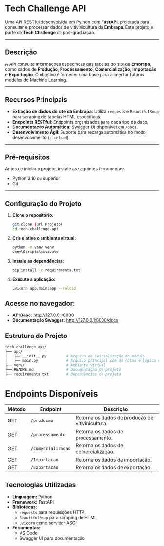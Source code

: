 # **Tech Challenge API**

Uma API RESTful desenvolvida em Python com **FastAPI**, projetada para consultar e processar dados de vitivinicultura da **Embrapa**. Este projeto é parte do **Tech Challenge** da pós-graduação.

---

## **Descrição**

A API consulta informações específicas das tabelas do site da **Embrapa**, como dados de **Produção**, **Processamento**, **Comercialização**, **Importação** e **Exportação**. O objetivo é fornecer uma base para alimentar futuros modelos de Machine Learning.

---

## **Recursos Principais**
- **Extração de dados do site da Embrapa**: Utiliza `requests` e `BeautifulSoup` para scraping de tabelas HTML específicas.
- **Endpoints RESTful**: Endpoints organizados para cada tipo de dado.
- **Documentação Automática**: Swagger UI disponível em `/docs`.
- **Desenvolvimento Ágil**: Suporte para recarga automática no modo desenvolvimento (`--reload`).


---

## **Pré-requisitos**
Antes de iniciar o projeto, instale as seguintes ferramentas:
- Python 3.10 ou superior
- Git

---

## **Configuração do Projeto**

1. **Clone o repositório:**
    ```bash
    git clone (url Projeto)
    cd tech-challenge-api
    ```

2. **Crie e ative o ambiente virtual:**
    ```bash
    python -m venv venv
    venv\Scripts\activate
    ```

3. **Instale as dependências:**

    ```bash
    pip install -r requirements.txt
    ```

4. **Execute a aplicação:**
    ```bash
    uvicorn app.main:app --reload
    ```

## Acesse no navegador:

- **API Base:** http://127.0.0.1:8000
- **Documentação Swagger:** http://127.0.0.1:8000/docs

## Estrutura do Projeto

```bash
tech_challenge_api/
├── app/
│   ├── __init__.py         # Arquivo de inicialização do módulo
│   ├── main.py             # Arquivo principal com as rotas e lógica da API
├── venv/                   # Ambiente virtual
├── README.md               # Documentação do projeto
├── requirements.txt        # Dependências do projeto
```


# Endpoints Disponíveis

| **Método** | **Endpoint**         | **Descrição**                                             |
|------------|----------------------|----------------------------------------------------------|
| GET        | `/producao`          | Retorna os dados de produção de vitivinicultura.         |
| GET        | `/processamento`     | Retorna os dados de processamento.                       |
| GET        | `/comercializacao`   | Retorna os dados de comercialização.                     |
| GET        | `/Importacao`        | Retorna os dados de importação.                          |
| GET        | `/Exportacao`        | Retorna os dados de exportação.                          |


## Tecnologias Utilizadas

- **Linguagem:** Python
- **Framework:** FastAPI
- **Bibliotecas:**
  - `requests` para requisições HTTP
  - `BeautifulSoup` para scraping de HTML
  - `Uvicorn` como servidor ASGI
- **Ferramentas:**
  - VS Code
  - Swagger UI para documentação
